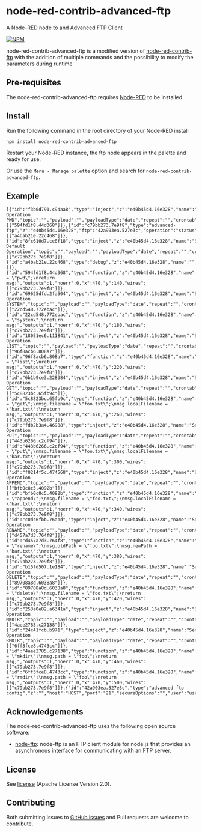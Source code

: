 # node-red-contrib-advanced-ftp
A Node-RED node to and Advanced FTP Client

[![NPM](https://nodei.co/npm/node-red-contrib-advanced-ftp.png)](https://nodei.co/npm/node-red-contrib-advanced-ftp/)

node-red-contrib-advanced-ftp is a modified version of <a href="https://github.com/joeartsea/node-red-contrib-ftp" target="_new">node-red-contrib-ftp</a> with the addition of multiple commands and the possibility to modify the parameters during runtime

Pre-requisites
-------

The node-red-contrib-advanced-ftp requires <a href="http://nodered.org" target="_new">Node-RED</a> to be installed.

Install
-------

Run the following command in the root directory of your Node-RED install

    npm install node-red-contrib-advanced-ftp

Restart your Node-RED instance, the ftp node appears in the palette and ready for use.

Or use the `Menu - Manage palette` option and search for `node-red-contrib-advanced-ftp`.

Example
---------
```
[{"id":"f3b0d791.c94aa8","type":"inject","z":"e40b45d4.16e328","name":"Send Operation PWD","topic":"","payload":"","payloadType":"date","repeat":"","crontab":"","once":false,"onceDelay":0.1,"x":220,"y":140,"wires":[["594fd1f8.44d368"]]},{"id":"c79bb273.7e9f8","type":"advanced-ftp","z":"e40b45d4.16e328","ftp":"42a903ea.527e3c","operation":"status","filename":"","localFilename":"","workingDir":"","oldPath":"","newPath":"","throwError":false,"showError":true,"name":"","x":880,"y":300,"wires":[["a4bab21e.22c468"]]},{"id":"8fc610d7.ce8f18","type":"inject","z":"e40b45d4.16e328","name":"Send Default Operation","topic":"","payload":"","payloadType":"date","repeat":"","crontab":"","once":false,"onceDelay":0.1,"x":420,"y":100,"wires":[["c79bb273.7e9f8"]]},{"id":"a4bab21e.22c468","type":"debug","z":"e40b45d4.16e328","name":"","active":true,"tosidebar":true,"console":false,"tostatus":false,"complete":"true","targetType":"full","x":1050,"y":300,"wires":[]},{"id":"594fd1f8.44d368","type":"function","z":"e40b45d4.16e328","name":"","func":"msg.operation = \"pwd\";\nreturn msg;","outputs":1,"noerr":0,"x":470,"y":140,"wires":[["c79bb273.7e9f8"]]},{"id":"69625dfd.2fa504","type":"inject","z":"e40b45d4.16e328","name":"Send Operation SYSTEM","topic":"","payload":"","payloadType":"date","repeat":"","crontab":"","once":false,"onceDelay":0.1,"x":230,"y":180,"wires":[["22cd548.772ebac"]]},{"id":"22cd548.772ebac","type":"function","z":"e40b45d4.16e328","name":"","func":"msg.operation = \"system\";\nreturn msg;","outputs":1,"noerr":0,"x":470,"y":180,"wires":[["c79bb273.7e9f8"]]},{"id":"18051ec6.111841","type":"inject","z":"e40b45d4.16e328","name":"Send Operation LIST","topic":"","payload":"","payloadType":"date","repeat":"","crontab":"","once":false,"onceDelay":0.1,"x":220,"y":220,"wires":[["96f8acb6.808a7"]]},{"id":"96f8acb6.808a7","type":"function","z":"e40b45d4.16e328","name":"","func":"msg.operation = \"list\";\nreturn msg;","outputs":1,"noerr":0,"x":470,"y":220,"wires":[["c79bb273.7e9f8"]]},{"id":"6b1b9ce3.228384","type":"inject","z":"e40b45d4.16e328","name":"Send Operation GET","topic":"","payload":"","payloadType":"date","repeat":"","crontab":"","once":false,"onceDelay":0.1,"x":220,"y":260,"wires":[["5c8823bc.65fb9c"]]},{"id":"5c8823bc.65fb9c","type":"function","z":"e40b45d4.16e328","name":"","func":"msg.operation = \"get\";\nmsg.filename = \"foo.txt\";\nmsg.localFilename = \"bar.txt\";\nreturn msg;","outputs":1,"noerr":0,"x":470,"y":260,"wires":[["c79bb273.7e9f8"]]},{"id":"fdb2b3a4.46988","type":"inject","z":"e40b45d4.16e328","name":"Send Operation PUT","topic":"","payload":"","payloadType":"date","repeat":"","crontab":"","once":false,"onceDelay":0.1,"x":220,"y":300,"wires":[["443b6266.c2cf94"]]},{"id":"443b6266.c2cf94","type":"function","z":"e40b45d4.16e328","name":"","func":"msg.operation = \"put\";\nmsg.filename = \"foo.txt\";\nmsg.localFilename = \"bar.txt\";\nreturn msg;","outputs":1,"noerr":0,"x":470,"y":300,"wires":[["c79bb273.7e9f8"]]},{"id":"f0214f5c.474568","type":"inject","z":"e40b45d4.16e328","name":"Send Operation APPEND","topic":"","payload":"","payloadType":"date","repeat":"","crontab":"","once":false,"onceDelay":0.1,"x":230,"y":340,"wires":[["bfb0c8c5.4092b"]]},{"id":"bfb0c8c5.4092b","type":"function","z":"e40b45d4.16e328","name":"","func":"msg.operation = \"append\";\nmsg.filename = \"foo.txt\";\nmsg.localFilename = \"bar.txt\";\nreturn msg;","outputs":1,"noerr":0,"x":470,"y":340,"wires":[["c79bb273.7e9f8"]]},{"id":"c0dc6fbb.76abd","type":"inject","z":"e40b45d4.16e328","name":"Send Operation RENAME","topic":"","payload":"","payloadType":"date","repeat":"","crontab":"","once":false,"onceDelay":0.1,"x":230,"y":380,"wires":[["d457a7d3.764f8"]]},{"id":"d457a7d3.764f8","type":"function","z":"e40b45d4.16e328","name":"","func":"msg.operation = \"rename\";\nmsg.oldPath = \"foo.txt\";\nmsg.newPath = \"bar.txt\";\nreturn msg;","outputs":1,"noerr":0,"x":470,"y":380,"wires":[["c79bb273.7e9f8"]]},{"id":"b15fd507.1e184","type":"inject","z":"e40b45d4.16e328","name":"Send Operation DELETE","topic":"","payload":"","payloadType":"date","repeat":"","crontab":"","once":false,"onceDelay":0.1,"x":230,"y":420,"wires":[["89708a8d.6038a8"]]},{"id":"89708a8d.6038a8","type":"function","z":"e40b45d4.16e328","name":"","func":"msg.operation = \"delete\";\nmsg.filename = \"foo.txt\";\nreturn msg;","outputs":1,"noerr":0,"x":470,"y":420,"wires":[["c79bb273.7e9f8"]]},{"id":"253a0e82.a6341a","type":"inject","z":"e40b45d4.16e328","name":"Send Operation MKDIR","topic":"","payload":"","payloadType":"date","repeat":"","crontab":"","once":false,"onceDelay":0.1,"x":220,"y":460,"wires":[["4aee2785.c27138"]]},{"id":"24c41fcb.b971","type":"inject","z":"e40b45d4.16e328","name":"Send Operation RMDIR","topic":"","payload":"","payloadType":"date","repeat":"","crontab":"","once":false,"onceDelay":0.1,"x":220,"y":500,"wires":[["6ff3fce8.4743cc"]]},{"id":"4aee2785.c27138","type":"function","z":"e40b45d4.16e328","name":"","func":"msg.operation = \"mkdir\";\nmsg.path = \"foo\";\nreturn msg;","outputs":1,"noerr":0,"x":470,"y":460,"wires":[["c79bb273.7e9f8"]]},{"id":"6ff3fce8.4743cc","type":"function","z":"e40b45d4.16e328","name":"","func":"msg.operation = \"rmdir\";\nmsg.path = \"foo\";\nreturn msg;","outputs":1,"noerr":0,"x":470,"y":500,"wires":[["c79bb273.7e9f8"]]},{"id":"42a903ea.527e3c","type":"advanced-ftp-config","z":"","host":"HOST","port":"21","secureOptions":"","user":"username","connTimeout":"","pasvTimeout":"","keepalive":""}]
```

Acknowledgements
----------------

The node-red-contrib-advanced-ftp uses the following open source software:

- [node-ftp](https://github.com/mscdex/node-ftp): node-ftp is an FTP client module for node.js that provides an asynchronous interface for communicating with an FTP server.

License
-------

See [license](https://github.com/anversoft/node-red-contrib-advanced-ftp/blob/master/LICENSE) (Apache License Version 2.0).

Contributing
-------

Both submitting issues to [GitHub issues](https://github.com/anversoft/node-red-contrib-advanced-ftp/issues) and Pull requests are welcome to contribute.

